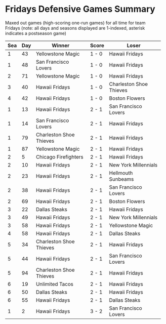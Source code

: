 # Fridays Defensive Games Summary



Maxed out games (high-scoring one-run games) for all time for team Fridays (note: all days and seasons displayed are 1-indexed, asterisk indicates a postseason game)


| Sea | Day | Winner | Score | Loser | 
| ------ |------ |------ |------ |------ |
| 1 | 43 | Yellowstone Magic | 1 - 0 | Hawaii Fridays | 
| 1 | 48 | San Francisco Lovers | 1 - 0 | Hawaii Fridays | 
| 2 | 71 | Yellowstone Magic | 1 - 0 | Hawaii Fridays | 
| 3 | 40 | Hawaii Fridays | 1 - 0 | Charleston Shoe Thieves | 
| 4 | 42 | Hawaii Fridays | 1 - 0 | Boston Flowers | 
| 1 | 13 | Hawaii Fridays | 2 - 1 | San Francisco Lovers | 
| 1 | 14 | San Francisco Lovers | 2 - 1 | Hawaii Fridays | 
| 1 | 79 | Charleston Shoe Thieves | 2 - 1 | Hawaii Fridays | 
| 1 | 87 | Yellowstone Magic | 2 - 1 | Hawaii Fridays | 
| 2 | 5 | Chicago Firefighters | 2 - 1 | Hawaii Fridays | 
| 2 | 10 | Hawaii Fridays | 2 - 1 | New York Millennials | 
| 2 | 23 | Hawaii Fridays | 2 - 1 | Hellmouth Sunbeams | 
| 2 | 38 | Hawaii Fridays | 2 - 1 | San Francisco Lovers | 
| 2 | 69 | Hawaii Fridays | 2 - 1 | Boston Flowers | 
| 3 | 22 | Dallas Steaks | 2 - 1 | Hawaii Fridays | 
| 3 | 49 | Hawaii Fridays | 2 - 1 | New York Millennials | 
| 3 | 58 | Hawaii Fridays | 2 - 1 | Yellowstone Magic | 
| 4 | 58 | Hawaii Fridays | 2 - 1 | Dallas Steaks | 
| 5 | 34 | Charleston Shoe Thieves | 2 - 1 | Hawaii Fridays | 
| 5 | 44 | Hawaii Fridays | 2 - 1 | San Francisco Lovers | 
| 5 | 94 | Charleston Shoe Thieves | 2 - 1 | Hawaii Fridays | 
| 6 | 19 | Unlimited Tacos | 2 - 1 | Hawaii Fridays | 
| 6 | 50 | Dallas Steaks | 2 - 1 | Hawaii Fridays | 
| 6 | 55 | Hawaii Fridays | 2 - 1 | Dallas Steaks | 
| 1 | 2 | Hawaii Fridays | 3 - 2 | San Francisco Lovers | 


